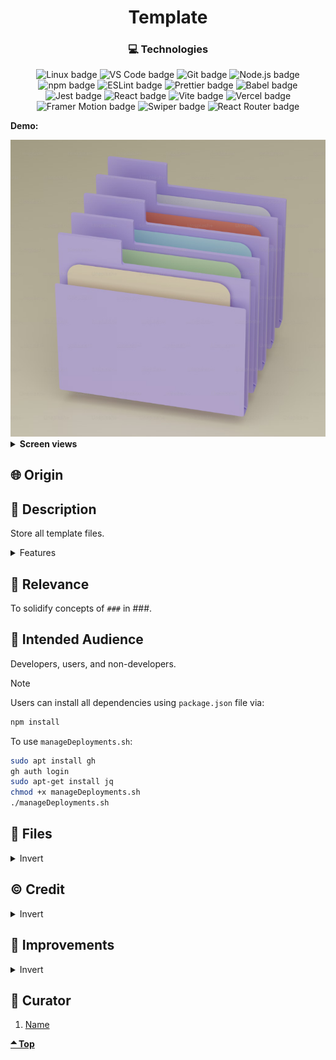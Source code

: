 <div align='center'>

# Template

</div>
<div align='center'>
    <h3>💻 Technologies</h3>
    <img src="https://img.shields.io/badge/Linux-FCC624?style=for-the-badge&logo=linux&logoColor=black" alt="Linux badge">
    <img src="https://img.shields.io/badge/VS_Code-007ACC?style=for-the-badge&logo=visual-studio-code&logoColor=white" alt="VS Code badge">
    <img src="https://img.shields.io/badge/Git-F05032?style=for-the-badge&logo=git&logoColor=white" alt="Git badge">
    <img src="https://img.shields.io/badge/Node.js-43853D?style=for-the-badge&logo=node.js&logoColor=white" alt="Node.js badge">
    <img src="https://img.shields.io/badge/npm-CB3837?style=for-the-badge&logo=npm&logoColor=white" alt="npm badge">
    <img src="https://img.shields.io/badge/ESLint-4B32C3?style=for-the-badge&logo=eslint&logoColor=white" alt="ESLint badge">
    <img src="https://img.shields.io/badge/Prettier-F7B93E?style=for-the-badge&logo=prettier&logoColor=black" alt="Prettier badge">
    <img src="https://img.shields.io/badge/Babel-F7B93E?style=for-the-badge&logo=babel&logoColor=black" alt="Babel badge">
    <img src="https://img.shields.io/badge/Jest-C21325?style=for-the-badge&logo=jest&logoColor=white" alt="Jest badge">
    <img src="https://img.shields.io/badge/React-61DAFB?style=for-the-badge&logo=react&logoColor=white" alt="React badge">
    <img src="https://img.shields.io/badge/Vite-646CFF?style=for-the-badge&logo=vite&logoColor=white" alt="Vite badge">
    <img src="https://img.shields.io/badge/Vercel-000000?style=for-the-badge&logo=vercel&logoColor=white" alt="Vercel badge">
    <img src="https://img.shields.io/badge/Framer%20Motion-0055FF?style=for-the-badge&logo=framer&logoColor=white" alt="Framer Motion badge">
    <img src="https://img.shields.io/badge/Swiper-4880ED?style=for-the-badge&logo=swiper&logoColor=white" alt="Swiper badge">
    <img src="https://img.shields.io/badge/React_Router-CA4245?style=for-the-badge&logo=react-router&logoColor=white" alt="React Router badge">
    <!-- <h4><a href="https://asdacosta.github.io/###/">Live Preview</a></h4> -->
</div>

**Demo:**

<img src="./readme-assets/folder.png" alt="folder">
<!-- ![Live Demo](./readme-assets/) -->

<details>

**<summary>Screen views</summary>**

**Desktop View:**

<!-- <img src="./readme-assets/desktop.png" alt="desktop view"> -->
<br>

**Tablet View:**

<!-- <img src="./readme-assets/tablet.png" alt="desktop view"> -->
<br>

**Mobile View:**

<img src="./readme-assets/mobile.png" alt="desktop view">

</details>

## 🌐 Origin

<!-- [The Odin Project](https://www.theodinproject.com/) -->

## 📝 Description

Store all template files.

<details>
<summary>Features</summary>

- ###

</details>

## 🎯 Relevance

To solidify concepts of `###` in ###.

## 👥 Intended Audience

Developers, users, and non-developers.

> [!NOTE]
> Users can install all dependencies using `package.json` file via:
>
> ```bash
> npm install
> ```
>
> To use `manageDeployments.sh`:
>
> ```bash
> sudo apt install gh
> gh auth login
> sudo apt-get install jq
> chmod +x manageDeployments.sh
> ./manageDeployments.sh
> ```

## 📂 Files

<details>
<summary>Invert</summary>

| File              | Description                                                                                                                                                             |
| ----------------- | ----------------------------------------------------------------------------------------------------------------------------------------------------------------------- |
| `src/*`           | Source files that are bundled into the output directory `dist/`.                                                                                                        |
| `src/index.js`    | The main JavaScript entry point that bundling begins.                                                                                                                   |
| `dist/*`          | Output files from bundling of files in directory `src/`.                                                                                                                |
| `dist/main.js`    | Main JavaScript output file that contains the bundled JavaScript code. Code is minified and optimized for deployment (Due to mode set to production in webpack config). |
| `package*`        | Contains details of project and dependencies versions.                                                                                                                  |
| `algorithm.txt`   | Algorithm for `JavaScript`.                                                                                                                                             |
| `readme-assets/*` | Live demo and different screen views used in `README.md`.                                                                                                               |

</details>

## ©️ Credit

<details>
<summary>Invert</summary>

| File             | Description                      |
| ---------------- | -------------------------------- |
| `src/assets/###` | Photo created by ### on [###](). |

</details>

## 🔄 Improvements

<details>
<summary>Invert</summary>

- [ ] ###

</details>

## 👤 Curator

1. [Name](https://github.com/asdacosta)

**[🞁 Top](#template)**
